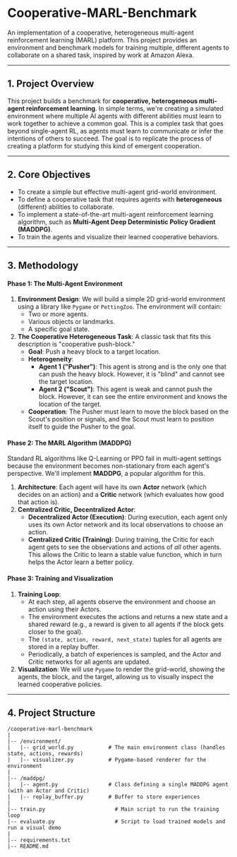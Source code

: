# Cooperative-MARL-Benchmark

An implementation of a cooperative, heterogeneous multi-agent reinforcement learning (MARL) platform. This project provides an environment and benchmark models for training multiple, different agents to collaborate on a shared task, inspired by work at Amazon Alexa.

---

## 1. Project Overview

This project builds a benchmark for **cooperative, heterogeneous multi-agent reinforcement learning**. In simple terms, we're creating a simulated environment where multiple AI agents with different abilities must learn to work together to achieve a common goal. This is a complex task that goes beyond single-agent RL, as agents must learn to communicate or infer the intentions of others to succeed. The goal is to replicate the process of creating a platform for studying this kind of emergent cooperation.

---

## 2. Core Objectives

-   To create a simple but effective multi-agent grid-world environment.
-   To define a cooperative task that requires agents with **heterogeneous** (different) abilities to collaborate.
-   To implement a state-of-the-art multi-agent reinforcement learning algorithm, such as **Multi-Agent Deep Deterministic Policy Gradient (MADDPG)**.
-   To train the agents and visualize their learned cooperative behaviors.

---

## 3. Methodology

#### Phase 1: The Multi-Agent Environment

1.  **Environment Design**: We will build a simple 2D grid-world environment using a library like `Pygame` or `PettingZoo`. The environment will contain:
    -   Two or more agents.
    -   Various objects or landmarks.
    -   A specific goal state.
2.  **The Cooperative Heterogeneous Task**: A classic task that fits this description is "cooperative push-block."
    -   **Goal**: Push a heavy block to a target location.
    -   **Heterogeneity**:
        -   **Agent 1 ("Pusher")**: This agent is strong and is the only one that can push the heavy block. However, it is "blind" and cannot see the target location.
        -   **Agent 2 ("Scout")**: This agent is weak and cannot push the block. However, it can see the entire environment and knows the location of the target.
    -   **Cooperation**: The Pusher must learn to move the block based on the Scout's position or signals, and the Scout must learn to position itself to guide the Pusher to the goal.

#### Phase 2: The MARL Algorithm (MADDPG)

Standard RL algorithms like Q-Learning or PPO fail in multi-agent settings because the environment becomes non-stationary from each agent's perspective. We'll implement **MADDPG**, a popular algorithm for this.

1.  **Architecture**: Each agent will have its own **Actor** network (which decides on an action) and a **Critic** network (which evaluates how good that action is).
2.  **Centralized Critic, Decentralized Actor**:
    -   **Decentralized Actor (Execution)**: During execution, each agent only uses its own Actor network and its local observations to choose an action.
    -   **Centralized Critic (Training)**: During training, the Critic for each agent gets to see the observations and actions of *all* other agents. This allows the Critic to learn a stable value function, which in turn helps the Actor learn a better policy.

#### Phase 3: Training and Visualization

1.  **Training Loop**:
    -   At each step, all agents observe the environment and choose an action using their Actors.
    -   The environment executes the actions and returns a new state and a shared reward (e.g., a reward is given to all agents if the block gets closer to the goal).
    -   The `(state, action, reward, next_state)` tuples for all agents are stored in a replay buffer.
    -   Periodically, a batch of experiences is sampled, and the Actor and Critic networks for all agents are updated.
2.  **Visualization**: We will use `Pygame` to render the grid-world, showing the agents, the block, and the target, allowing us to visually inspect the learned cooperative policies.

---

## 4. Project Structure
```text
/cooperative-marl-benchmark
|
|-- /environment/
|   |-- grid_world.py           # The main environment class (handles state, actions, rewards)
|   |-- visualizer.py           # Pygame-based renderer for the environment
|
|-- /maddpg/
|   |-- agent.py                # Class defining a single MADDPG agent (with an Actor and Critic)
|   |-- replay_buffer.py        # Buffer to store experiences
|
|-- train.py                      # Main script to run the training loop
|-- evaluate.py                   # Script to load trained models and run a visual demo
|
|-- requirements.txt
|-- README.md
```
